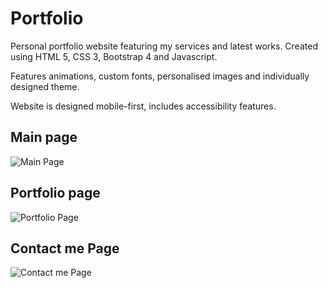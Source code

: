 # Portfolio
Personal portfolio website featuring my services and latest works. Created using HTML 5, CSS 3, Bootstrap 4 and Javascript.

Features animations, custom fonts, personalised images and individually designed theme.

Website is designed mobile-first, includes accessibility features.

## Main page
![Main Page](https://user-images.githubusercontent.com/60260298/76271226-e6e6f400-62cb-11ea-921a-a7d495fd000d.png)

## Portfolio page
![Portfolio Page](https://user-images.githubusercontent.com/60260298/76271526-ec910980-62cc-11ea-8e11-d7e322e93d7d.png)

## Contact me Page
![Contact me Page](https://user-images.githubusercontent.com/60260298/76271564-03cff700-62cd-11ea-9b81-6ebfb90c35c5.png)
